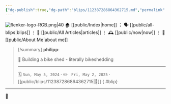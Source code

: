 ```yaml
---
{"dg-publish":true,"dg-path":"blips/112387286864362715.md","permalink":"/blips/112387286864362715/","title":"philipp on mastodon @ 2024-05-05","created":"2024-05-05T07:25:03","updated":"2025-05-02T08:50:44"}
---
```



<div class="transclusion internal-embed is-loaded"><div class="markdown-embed">




![flenker-logo-RGB.png|40](/img/user/attachments/flenker-logo-RGB.png)
🏠 [[public/Index\|home]]  ⋮ 🗣️ [[public/all-blips\|blips]] ⋮  📝 [[public/All Articles\|articles]]  ⋮ 🕰️ [[public/now\|now]] ⋮ 🪪 [[public/About Me\|about me]]


</div></div>


> [!summary] **philipp**:
>
> 🚧 Building a bike shed - literally bikeshedding
> - - -
>
> 🗓️ <code>Sun, May 5, 2024</code>  · ✏️ <code> Fri, May 2, 2025</code>  · [[public/blips/112387286864362715\|🔗]]
{ #blip}


- - -

 👾
